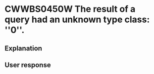 # CWWBS0450W The result of a query had an unknown type class: ''0''.

## Explanation

## User response